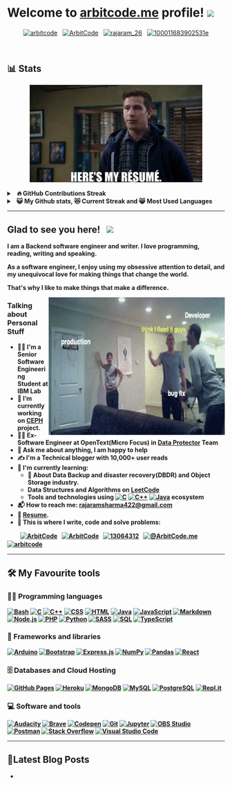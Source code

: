 
# Welcome to [arbitcode.me](https://arbitcode.me/) profile! <a href="https://www.arbitcode.me/"><img src="https://media.giphy.com/media/hvRJCLFzcasrR4ia7z/giphy.gif" width="25px"></a>

<p align=center>
<a href="https://www.linkedin.com/in/arbitcode/" target="_blank"><img align="center" src="https://raw.githubusercontent.com/rahuldkjain/github-profile-readme-generator/master/src/images/icons/Social/linked-in-alt.svg" alt="arbitcode" height="30" width="40" /></a>
&nbsp;
<a href="https://x.com/ArbitCode" target="_blank"><img align="center" src="https://raw.githubusercontent.com/rahuldkjain/github-profile-readme-generator/master/src/images/icons/Social/twitter.svg" alt="ArbitCode" height="30" width="40" /></a>
&nbsp;
<a href="https://www.instagram.com/rajaram_26/" target="_blank"><img align="center" src="https://raw.githubusercontent.com/rahuldkjain/github-profile-readme-generator/master/src/images/icons/Social/instagram.svg" alt="rajaram_26" height="30" width="40" /></a>
&nbsp;
<a href="https://www.facebook.com/arbitcode" target="_blank"><img align="center" src="https://raw.githubusercontent.com/rahuldkjain/github-profile-readme-generator/master/src/images/icons/Social/facebook.svg" alt="100011683902531e" height="30" width="40" /></a>
</p>
&nbsp;

## 📊 Stats

<p align=center>
 <a href="https://drive.google.com/file/d/1NJzODnxPDDbG5ewOd1o6uzXyhdzbVsp9/view"><img src="resource/resume.gif" alt="Resume"></a>
</p>

<details>
  <summary>&nbsp;&nbsp;<b>🔥 GitHub Contributions Streak</summary>
  <br/>

<p align=center>
  <a href="https://git.io/streak-stats"><img src="https://streak-stats.demolab.com?user=ArbitCode&theme=dark" alt="GitHub Streak" /></a>
</p>

</details>

<details>
  <summary>&nbsp;&nbsp;<b>😺 My Github stats, 😻 Current Streak and 😸 Most Used Languages</summary>
   <p align=center>
  <br/>
 <a href="https://github.com/anuraghazra/github-readme-stats" title="Go to Source"><img alt="ArbitCode's Github Stats" src="https://denvercoder1-github-readme-stats.vercel.app/api?username=ArbitCode&show_icons=true&count_private=true&theme=react&border=61dafb&hide_border=true" height="172px"/></a>
 <a href="https://github.com/anuraghazra/github-readme-stats" title="Go to Source"><img alt="ArbitCode's Top Languages" src="https://github-readme-stats.vercel.app/api/top-langs/?username=ArbitCode&langs_count=6&layout=compact&theme=react&hide_border=true&border_color=61dafb&hide=Jupyter%20Notebook,html,css,scss,pug,ruby,php,shell" height="172px"/></a>
  <br/>
   </p>
  ⚡ I'm a <b>Polyglot programmer</b> in diverse languages
  <br/>
  ⚠ <b>Note:</b> Top languages is only a metric of the languages my public code consists of and doesn't reflect experience or skill level.
<br />

</details>

---

## Glad to see you here! &nbsp; [![](https://hits.dwyl.com/ArbitCode/ArbitCode.svg?style=flat&show=unique)](http://hits.dwyl.com/ArbitCode/ArbitCode)

I am a Backend software engineer and writer. I love programming, reading, writing and speaking.

As a software engineer, I enjoy using my obsessive attention to detail, and my unequivocal love for making things that change the world.

That's why I like to make things that make a difference.

<img align="right" alt="GIF" src="resource/dev.gif" width="408" height="318" />

### Talking about Personal Stuff

- 👨‍🎓 I'm a **Senior Software Engineering Student** at **IBM Lab**
- 🔭 I’m currently working on [CEPH](https://github.com/ceph/ceph) project.
- 👨‍🏫 **Ex-Software Engineer at OpenText(Micro Focus)** in [Data Protector](https://docs.microfocus.com/doc/Data_Protector/24.4/GREforVirtualization) Team
- 💬 Ask me about anything, I am happy to help
- ✍ I'm a **Technical blogger** with 10,000+ user reads
- 🌱 I'm currently learning:
  - 👯 About **Data Backup and disaster recovery(DBDR)** and **Object Storage** industry.
  - Data Structures and Algorithms on [LeetCode](https://leetcode.com/u/ArbitCode/)
  - Tools and technologies using
    <a href="#"><img alt="C" src="https://custom-icon-badges.herokuapp.com/badge/C-03599C.svg?logo=c-in-hexagon&logoColor=white"></a>
    <a href="#"><img alt="C++" src="https://custom-icon-badges.herokuapp.com/badge/C++-9C033A.svg?logo=cpp2&logoColor=white"></a>
    <a href="#"><img alt="Java" src="https://img.shields.io/badge/Java-007396.svg?logo=java&logoColor=white"></a> ecosystem
- 📬 How to reach me: [rajaramsharma422@gmail.com](mailto:rajaramsharma422@gmail.com)
- 📝 [Resume](https://github.com/ArbitCode/resume/raw/master/out/RajaRamSharma_resume.pdf).
- 💪 This is where I write, code and solve problems:

&nbsp;&nbsp;&nbsp;&nbsp;&nbsp;&nbsp;&nbsp;&nbsp;
<a href="https://github.com/ArbitCode" target="_blank"><img align="center" src="https://raw.githubusercontent.com/rahuldkjain/github-profile-readme-generator/master/src/images/icons/Social/github.svg" alt="ArbitCode" height="30" width="40" /></a>
&nbsp;
<a href="https://leetcode.com/u/ArbitCode/" target="_blank"><img align="center" src="https://raw.githubusercontent.com/rahuldkjain/github-profile-readme-generator/master/src/images/icons/Social/leet-code.svg" alt="ArbitCode" height="30" width="40" /></a>
&nbsp;
<a href="https://stackoverflow.com/users/9636122/raja-ram-sharma" target="_blank"><img align="center" src="https://raw.githubusercontent.com/rahuldkjain/github-profile-readme-generator/master/src/images/icons/Social/stack-overflow.svg" alt="13064312" height="30" width="40" /></a>
&nbsp;
<a href="https://medium.com/@ArbitCode.me" target="_blank"><img align="center" src="https://raw.githubusercontent.com/rahuldkjain/github-profile-readme-generator/master/src/images/icons/Social/medium.svg" alt="@ArbitCode.me" height="30" width="40" /></a>
&nbsp;
<a href="https://dev.to/arbitcode" target="_blank"><img align="center" src="https://cdn.jsdelivr.net/npm/simple-icons@3.0.1/icons/dev-dot-to.svg" alt="arbitcode" height="30" width="40" /></a>
&nbsp;

---

## 🛠️ My Favourite tools

### 👨‍💻 Programming languages

<p>
    <a href="#"><img alt="Bash" src="https://img.shields.io/badge/Bash-121011.svg?logo=gnu-bash&logoColor=white"></a>
    <a href="#"><img alt="C" src="https://custom-icon-badges.herokuapp.com/badge/C-03599C.svg?logo=c-in-hexagon&logoColor=white"></a>
    <a href="#"><img alt="C++" src="https://custom-icon-badges.herokuapp.com/badge/C++-9C033A.svg?logo=cpp2&logoColor=white"></a>
    <a href="#"><img alt="CSS" src="https://img.shields.io/badge/CSS-1572B6.svg?logo=css3&logoColor=white"></a>
    <a href="#"><img alt="HTML" src="https://img.shields.io/badge/HTML-E34F26.svg?logo=html5&logoColor=white"></a>
    <a href="#"><img alt="Java" src="https://img.shields.io/badge/Java-007396.svg?logo=java&logoColor=white"></a>
    <a href="#"><img alt="JavaScript" src="https://img.shields.io/badge/JavaScript-F7DF1E.svg?logo=javascript&logoColor=black"></a>
    <a href="#"><img alt="Markdown" src="https://img.shields.io/badge/Markdown-000000.svg?logo=markdown&logoColor=white"></a>
    <a href="#"><img alt="Node.js" src="https://img.shields.io/badge/Node.js-43853D.svg?logo=node.js&logoColor=white"></a>
    <a href="#"><img alt="PHP" src="https://img.shields.io/badge/PHP-777BB4.svg?logo=php&logoColor=white"></a>
    <a href="#"><img alt="Python" src="https://img.shields.io/badge/Python-14354C.svg?logo=python&logoColor=white"></a>
    <a href="#"><img alt="SASS" src="https://img.shields.io/badge/Sass-hotpink.svg?logo=SASS&logoColor=white"></a>
    <a href="#"><img alt="SQL" src="https://custom-icon-badges.herokuapp.com/badge/SQL-025E8C.svg?logo=database&logoColor=white"></a>
    <a href="#"><img alt="TypeScript" src="https://img.shields.io/badge/TypeScript-007ACC.svg?logo=typescript&logoColor=white"></a>
</p>

### 🧰 Frameworks and libraries

<p>
    <a href="#"><img alt="Arduino" src="https://img.shields.io/badge/-Arduino-00979D?logo=Arduino&logoColor=white"></a>
    <a href="#"><img alt="Bootstrap" src="https://img.shields.io/badge/Bootstrap-7952B3.svg?logo=bootstrap&logoColor=white"></a>
    <a href="#"><img alt="Express.js" src="https://img.shields.io/badge/Express.js-404d59.svg?logo=express&logoColor=white"></a>
    <a href="#"><img alt="NumPy" src="https://img.shields.io/badge/Numpy-013243.svg?logo=numpy&logoColor=white"></a>
    <a href="#"><img alt="Pandas" src="https://img.shields.io/badge/Pandas-150458.svg?logo=pandas&logoColor=white"></a>
    <a href="#"><img alt="React" src="https://img.shields.io/badge/React-20232a.svg?logo=react&logoColor=%2361DAFB"></a>
</p>

### 🗄️ Databases and Cloud Hosting

<p>
    <a href="#"><img alt="GitHub Pages" src="https://img.shields.io/badge/GitHub%20Pages-327FC7.svg?logo=github&logoColor=white"></a>
    <a href="#"><img alt="Heroku" src="https://img.shields.io/badge/Heroku-430098.svg?logo=heroku&logoColor=white"></a>
    <a href="#"><img alt="MongoDB" src ="https://img.shields.io/badge/MongoDB-4ea94b.svg?logo=mongodb&logoColor=white"></a>
    <a href="#"><img alt="MySQL" src="https://img.shields.io/badge/MySQL-00f.svg?logo=mysql&logoColor=white"></a>
    <a href="#"><img alt="PostgreSQL" src ="https://img.shields.io/badge/PostgreSQL-316192.svg?logo=postgresql&logoColor=white"></a>
    <a href="#"><img alt="Repl.it" src="https://img.shields.io/badge/Repl.it-0D101E.svg?logo=Replit&logoColor=white"></a>
</p>

### 💻 Software and tools

<p>
    <a href="#"><img alt="Audacity" src="https://img.shields.io/badge/-Audacity-0000CC?logo=audacity&logoColor=white"></a>
    <a href="#"><img alt="Brave" src="https://img.shields.io/badge/-Brave-FB542B?logo=brave&logoColor=white"></a>
    <a href="#"><img alt="Codepen" src="https://img.shields.io/badge/Codepen-000000.svg?logo=codepen&logoColor=white"></a>
    <a href="#"><img alt="Git" src="https://img.shields.io/badge/Git-F05033.svg?logo=git&logoColor=white"></a>
    <a href="#"><img alt="Jupyter" src="https://img.shields.io/badge/Jupyter-F37626.svg?logo=Jupyter&logoColor=white"></a>
    <a href="#"><img alt="OBS Studio" src="https://img.shields.io/badge/-OBS%20Studio-302E31?logo=obs-studio&logoColor=white"></a>
    <a href="#"><img alt="Postman" src="https://img.shields.io/badge/Postman-FF6C37?logo=postman&logoColor=white"></a>
    <a href="#"><img alt="Stack Overflow" src="https://img.shields.io/badge/-Stack%20Overflow-FE7A16?logo=stack-overflow&logoColor=white"></a>
    <a href="#"><img alt="Visual Studio Code" src="https://img.shields.io/badge/Visual%20Studio%20Code-0078d7.svg?logo=visual-studio-code&logoColor=white"></a>
</p>

---

## 📕Latest Blog Posts
<!-- BLOG-POST-LIST:START -->
-
<!-- BLOG-POST-LIST:END -->
